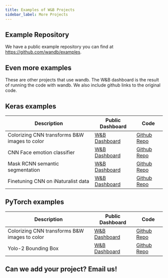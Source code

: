```yaml
---
title: Examples of W&B Projects
sidebar_label: More Projects
---
```


## Example Repository

We have a public example repository you can find at https://github.com/wandb/examples. 

## Even more examples

These are other projects that use wandb.  The W&B dashboard is the result of running the code with wandb.  We also include github links to the original code.

## Keras examples

| Description | Public Dashboard | Code |
| ----------- | ---------------- | ---- |
| Colorizing CNN transforms B&W images to color | [W&B Dashboard](https://app.wandb.ai/borisd13/colorizer/reports?view=Private%20User%2FColorizer%20Project) | [Github Repo](https://github.com/borisd13/colorizer) | 
| CNN Face emotion classifier | [W&B Dashboard](https://app.wandb.ai/wandb/face-emotion) | [Github Repo](https://github.com/lukas/face_classification) |
| Mask RCNN semantic segmentation | [W&B Dashboard](https://app.wandb.ai/trentwatson1/mask-rcnn/reports?view=%2FNew%20Report...) | [Github Repo](https://github.com/connorhough/mask_rcnn) |
| Finetuning CNN on iNaturalist data | [W&B Dashboard](https://app.wandb.ai/stacey/keras_finetune?workspace=user-l2k2) | [Github Repo](https://github.com/wandb/examples/tree/master/keras-cnn-nature) |

## PyTorch examples

| Description | Public Dashboard | Code |
| ----------- | ---------------- | ---- |
| Colorizing CNN transforms B&W images to color |  [W&B Dashboard](https://app.wandb.ai/clarence-n-huang/color-best-looking/reports) | [Github Repo](https://github.com/clarencenhuang/dl-colorize) |
| Yolo-2 Bounding Box | [W&B Dashboard](https://app.wandb.ai/l2k2/darknet) | [Github Repo](https://github.com/lukas/pytorch-yolo2) |







## Can we add your project?  Email us!